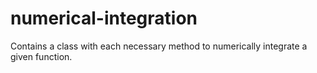 # numerical-integration
Contains a class with each necessary method to numerically integrate a given function.
